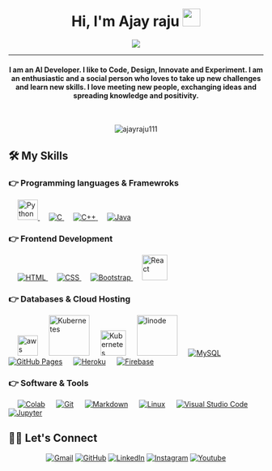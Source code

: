 <h1 align="center">Hi, I'm Ajay raju <img src="https://media.giphy.com/media/hvRJCLFzcasrR4ia7z/giphy.gif" width="35"></h1>
<p align="center">
 <a href="https://github.com/DenverCoder1/readme-typing-svg"><img src="https://readme-typing-svg.herokuapp.com?lines=Bachelor's+in+CSE;DS%20|%20AI%20|%20ML%20Enthusiast;Addicted%20to%20innovative%20lineups%20&center=true&width=500&height=50&font=georgia"></a>
</p>
<hr/>
<h4 align="center">I am an AI Developer. I like to Code, Design, Innovate and Experiment. I am an enthusiastic and a social person who loves to take up new challenges and learn new skills. I love meeting new people, exchanging ideas and spreading knowledge and positivity.</h4>
<br>
<p align="center"> <img src="https://komarev.com/ghpvc/?username=ajayraju111&label=Ajay's%20Profile%20Views%20&color=dc143c&style=plastic" alt="ajayraju111" /> </p>


## 🛠️ My Skills

### 👉 Programming languages & Framewroks


<p align="left">
   &emsp; 
   <a href="https://www.w3schools.com/python/" target="_blank"> 
    <img alt="Python" src="https://cdn.worldvectorlogo.com/logos/python-4.svg" width="40">
  </a> 
   &emsp; 
   <a href="https://www.cprogramming.com/" target="_blank"> 
    <img alt="C" src="https://img.shields.io/badge/C%20-%232370ED.svg?logo=c&logoColor=white">
  </a> 
  &emsp;
  <a href="https://www.w3schools.com/cpp/" target="_blank"> 
    <img alt="C++" src="https://img.shields.io/badge/C++%20-%2300599C.svg?logo=c%2B%2B&logoColor=white">
  </a> 
  &emsp;
  <a href="https://www.w3schools.com/java/default.asp" target="_blank"> 
    <img alt="Java" src="https://img.shields.io/badge/Java-%23007396.svg?logo=java&logoColor=white">
  </a>


### 👉 Frontend Development

<p align="left"> 
  &emsp; 
  <a href="https://www.w3.org/html/" target="_blank"> 
   <img alt="HTML" src="https://img.shields.io/badge/HTML5%20-%23E34F26.svg?logo=html5&logoColor=white">
  </a>   
  &emsp;
  <a href="https://www.w3schools.com/css/" target="_blank">
    <img alt="CSS" src="https://img.shields.io/badge/CSS%20-%231572B6.svg?logo=css3&logoColor=white">
  </a> 
   &emsp;
  <a href="https://getbootstrap.com" target="_blank"> 
    <img alt="Bootstrap" src="https://img.shields.io/badge/Bootstrap-%23563D7C.svg?style=flat&logo=bootstrap&logoColor=white"/>
  </a>
  &emsp;
  <a href="https://www.w3schools.com/react/default.asp" target="_blank"> 
    <img alt="React" src="https://cdn.worldvectorlogo.com/logos/react-2.svg"/width = "50px">
  </a>
</p>

### 👉 Databases & Cloud Hosting

<p align="left">
  &emsp;
     <a href= "https://aws.amazon.com/"><img alt="aws" src="https://www.logo.wine/a/logo/Amazon_Web_Services/Amazon_Web_Services-Logo.wine.svg" width="40"></a>
  &emsp;
     <a href="https://kubernetes.io/"><img alt="Kubernetes" src="https://logolook.net/wp-content/uploads/2022/06/Kubernetes-Logo.png" width="80"></a> 
  &emsp;
     <a href="www.docker.com"><img alt="Kubernetes" src="https://encrypted-tbn0.gstatic.com/images?q=tbn:ANd9GcTHK-i2VzKvruC7yhkfmkuyjbeZdfOcA8lQJA&usqp=CAU" width="50"></a> 
  &emsp;
     <a href= "https://www.linode.com/"><img alt="linode" src="https://download.logo.wine/logo/Linode/Linode-Logo.wine.png" width="80"></a>  
  &emsp;
    <a href="https://www.mysql.com/"><img alt="MySQL" src="https://img.shields.io/badge/MySQL-00000F?style=flat&logo=mysql&logoColor=white"></a>
  &emsp;
    <a href="https://www.github.com"><img alt="GitHub Pages" src="https://img.shields.io/badge/GitHub%20Pages-%23327FC7.svg?style=flat&logo=github&logoColor=white"></a>
  &emsp;
    <a href="https://www.heroku.com/"><img alt="Heroku" src="https://img.shields.io/badge/Heroku%20-%23430098.svg?logo=heroku&logoColor=white"></a>  
  &emsp;
    <a href="https://firebase.google.com/"><img alt="Firebase" src ="https://img.shields.io/badge/Firebase-ffca28?style=flate&logo=firebase&logoColor=black"></a>
 &emsp; 
</p>



### 👉 Software & Tools

<p>
  &emsp;
    <a href="#"><img alt="Colab" src="https://img.shields.io/badge/Colab-00b56a.svg?logo=google-colab&logoColor=white"></a>
  &emsp;
    <a href="#"><img alt="Git" src="https://img.shields.io/badge/Git%20-%23F05033.svg?logo=git&logoColor=white"></a>
&emsp;
    <a href="#"><img alt="Markdown" src="https://img.shields.io/badge/Markdown-000000?style=flate&logo=markdown&logoColor=white"></a>
  &emsp;
    <a href="#"><img alt="Linux" src="https://img.shields.io/badge/Linux-FCC624?style=flat&logo=linux&logoColor=black"></a>
  &emsp;
    <a href="#"><img alt="Visual Studio Code" src="https://img.shields.io/badge/Visual%20Studio%20Code-0078d7.svg?logo=visual-studio-code&logoColor=white"></a>
  &emsp;
    <a href="#"><img alt="Jupyter" src="https://img.shields.io/badge/Jupyter%20-%23F37626.svg?logo=Jupyter&logoColor=white"></a>
 &emsp; 
</p>

##                                                        💁‍♂️ Let's Connect
<p align="center">
  <a href="mailto:ajayraju9996@gmail.com"><img src="https://img.icons8.com/bubbles/50/000000/gmail.png" alt="Gmail"/></a>
	<a href="https://github.com/ajayraju111"><img src="https://img.icons8.com/bubbles/50/000000/github.png" alt="GitHub"/></a>
	<a href="https://www.linkedin.com/in/ajay-raju-6b538417a/"><img src="https://img.icons8.com/bubbles/50/000000/linkedin.png" alt="LinkedIn"/></a>
	<a href="https://www.instagram.com/ajayraju29/"><img src="https://img.icons8.com/bubbles/50/000000/instagram.png" alt="Instagram"/></a>
	<a href="https://www.youtube.com/channel/UCkrSDvw65bIKJ-jZ3UziMlg"><img src="https://img.icons8.com/bubbles/50/000000/youtube.png" alt="Youtube"/></a>
	
</p>

<!--img align="right" alt="Coding" width="450" src="https://camo.githubusercontent.com/6607041227d81f650340ff070cc2843518acad359b57e5bb054a9fb7127aa041/68747470733a2f2f63646e2e6472696262626c652e636f6d2f75736572732f323634363432332f73637265656e73686f74732f353530373139362f636f6d70757465722e676966" data-canonical-src="https://cdn.dribbble.com/users/2646423/screenshots/5507196/computer.gif" style="max-width:100%;"/-->
